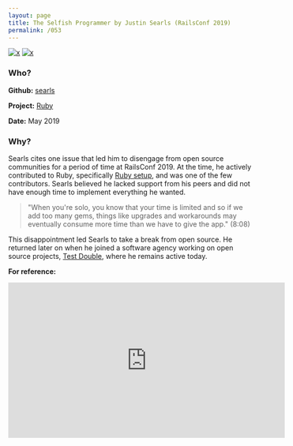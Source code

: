 ```yaml
---
layout: page
title: The Selfish Programmer by Justin Searls (RailsConf 2019)
permalink: /053
---
```


[![x](https://img.shields.io/badge/-Not%20Enough%20Time%20(Internal)-darkblue)](/#NETI) [![x](https://img.shields.io/badge/-Lack%20of%20Support-e2062c)](/#LOS) 

### Who?

**Github:** [searls](https://github.com/searls)

**Project:** [Ruby](https://github.com/ruby)

**Date:** May 2019

### Why?

Searls cites one issue that led him to disengage from open source communities for a period of time at RailsConf 2019. At the time, he actively contributed to Ruby, specifically [Ruby setup](https://github.com/ruby/setup-ruby), and was one of the few contributors. Searls believed he lacked support from his peers and did not have enough time to implement everything he wanted.

> "When you're solo, you know that your time is limited and so if we add too many gems, things like upgrades and workarounds may eventually consume more time than we have to give the app." (8:08)

This disappointment led Searls to take a break from open source. He returned later on when he joined a software agency working on open source projects, [Test Double](https://github.com/testdouble), where he remains active today.

**For reference:**

<iframe width="560" height="315" src="https://www.youtube.com/embed/k5thkp4ZXSI?start=488" title="YouTube video player" frameborder="0" allow="accelerometer; autoplay; clipboard-write; encrypted-media; gyroscope; picture-in-picture" allowfullscreen></iframe>

